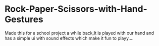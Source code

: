 # Rock-Paper-Scissors-with-Hand-Gestures
Made this for a school project a while back,It is played with our hand and has a simple ui with sound effects which make it fun to playy....

